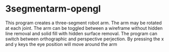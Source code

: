 # 3segmentarm-opengl
This program creates a three-segment robot arm. The arm may be rotated at each joint. The arm can be toggled between a wireframe without hidden line removal and solid fill with hidden surface removal. The program can switch between orthographic and perspective perjection. By pressing the x and y keys the eye position will move around the arm
